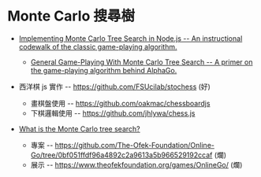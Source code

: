 # Monte Carlo 搜尋樹

* [Implementing Monte Carlo Tree Search in Node.js -- An instructional codewalk of the classic game-playing algorithm.](https://medium.com/@quasimik/implementing-monte-carlo-tree-search-in-node-js-5f07595104df)
    * [General Game-Playing With Monte Carlo Tree Search -- A primer on the game-playing algorithm behind AlphaGo.](https://medium.com/@quasimik/monte-carlo-tree-search-applied-to-letterpress-34f41c86e238)

* 西洋棋 js 實作 -- https://github.com/FSUcilab/stochess (好)
    * 畫棋盤使用 -- https://github.com/oakmac/chessboardjs
    * 下棋邏輯使用 -- https://github.com/jhlywa/chess.js

* [What is the Monte Carlo tree search?](https://blog.theofekfoundation.org/artificial-intelligence/2016/06/27/what-is-the-monte-carlo-tree-search/)
    * 專案 -- https://github.com/The-Ofek-Foundation/Online-Go/tree/0bf051ffdf96a4892c2a9613a5b966529192ccaf (爛)
    * 展示 -- https://www.theofekfoundation.org/games/OnlineGo/ (爛)